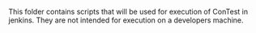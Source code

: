 This folder contains scripts that will be used for execution of ConTest in jenkins.
They are not intended for execution on a developers machine.
